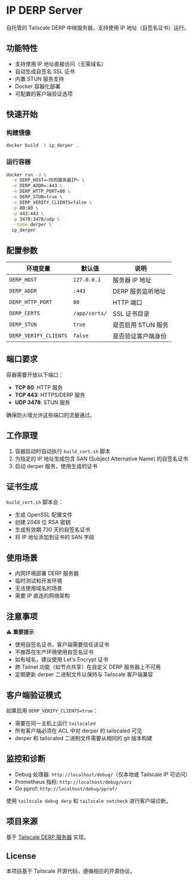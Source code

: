 # IP DERP Server

自托管的 Tailscale DERP 中继服务器，支持使用 IP 地址（自签名证书）运行。

## 功能特性

- 支持使用 IP 地址直接访问（无需域名）
- 自动生成自签名 SSL 证书
- 内置 STUN 服务支持
- Docker 容器化部署
- 可配置的客户端验证选项

## 快速开始

### 构建镜像

```bash
docker build -t ip_derper .
```

### 运行容器

```bash
docker run -d \
  -e DERP_HOST=<你的服务器IP> \
  -e DERP_ADDR=:443 \
  -e DERP_HTTP_PORT=80 \
  -e DERP_STUN=true \
  -e DERP_VERIFY_CLIENTS=false \
  -p 80:80 \
  -p 443:443 \
  -p 3478:3478/udp \
  --name derper \
  ip_derper
```

## 配置参数

| 环境变量 | 默认值 | 说明 |
|---------|--------|------|
| `DERP_HOST` | `127.0.0.1` | 服务器 IP 地址 |
| `DERP_ADDR` | `:443` | DERP 服务监听地址 |
| `DERP_HTTP_PORT` | `80` | HTTP 端口 |
| `DERP_CERTS` | `/app/certs/` | SSL 证书目录 |
| `DERP_STUN` | `true` | 是否启用 STUN 服务 |
| `DERP_VERIFY_CLIENTS` | `false` | 是否验证客户端身份 |

## 端口要求

容器需要开放以下端口：

- **TCP 80**: HTTP 服务
- **TCP 443**: HTTPS/DERP 服务
- **UDP 3478**: STUN 服务

确保防火墙允许这些端口的流量通过。

## 工作原理

1. 容器启动时自动执行 `build_cert.sh` 脚本
2. 为指定的 IP 地址生成包含 SAN (Subject Alternative Name) 的自签名证书
3. 启动 derper 服务，使用生成的证书

## 证书生成

`build_cert.sh` 脚本会：
- 生成 OpenSSL 配置文件
- 创建 2048 位 RSA 密钥
- 生成有效期 730 天的自签名证书
- 将 IP 地址添加到证书的 SAN 字段

## 使用场景

- 内网环境部署 DERP 服务器
- 临时测试和开发环境
- 无法使用域名的场景
- 需要 IP 直连的网络架构

## 注意事项

⚠️ **重要提示**

- 使用自签名证书，客户端需要信任该证书
- 不推荐在生产环境使用自签名证书
- 如有域名，建议使用 Let's Encrypt 证书
- 跨 Tailnet 功能（如节点共享）在自定义 DERP 服务器上不可用
- 定期更新 derper 二进制文件以保持与 Tailscale 客户端兼容

## 客户端验证模式

如果启用 `DERP_VERIFY_CLIENTS=true`：
- 需要在同一主机上运行 `tailscaled`
- 所有客户端必须在 ACL 中对 derper 的 tailscaled 可见
- derper 和 tailscaled 二进制文件需要从相同的 git 版本构建

## 监控和诊断

- Debug 处理器: `http://localhost/debug/`（仅本地或 Tailscale IP 可访问）
- Prometheus 指标: `http://localhost/debug/varz`
- Go pprof: `http://localhost/debug/pprof/`

使用 `tailscale debug derp` 和 `tailscale netcheck` 进行客户端诊断。

## 项目来源

基于 [Tailscale DERP 服务器](https://tailscale.com/kb/1232/derp-servers) 实现。

## License

本项目基于 Tailscale 开源代码，遵循相应的开源协议。